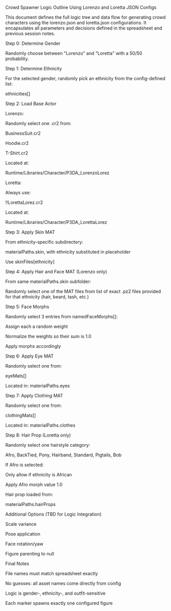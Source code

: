 Crowd Spawner Logic Outline Using Lorenzo and Loretta JSON Configs

This document defines the full logic tree and data flow for generating crowd characters using the lorenzo.json and loretta.json configurations. It encapsulates all parameters and decisions defined in the spreadsheet and previous session notes.

Step 0: Determine Gender

Randomly choose between "Lorenzo" and "Loretta" with a 50/50 probability.

Step 1: Determine Ethnicity

For the selected gender, randomly pick an ethnicity from the config-defined list:

ethnicities[]

Step 2: Load Base Actor

Lorenzo:

Randomly select one .cr2 from:

BusinessSuit.cr2

Hoodie.cr2

T-Shirt.cr2

Located at:

Runtime/Libraries/Character/P3DA_LorenzoLorez

Loretta:

Always use:

!!LorettaLorez.cr2

Located at:

Runtime/Libraries/Character/P3DA_LorettaLorez

Step 3: Apply Skin MAT

From ethnicity-specific subdirectory:

materialPaths.skin, with ethnicity substituted in placeholder

Use skinFiles[ethnicity]

Step 4: Apply Hair and Face MAT (Lorenzo only)

From same materialPaths.skin subfolder:

Randomly select one of the MAT files from list of exact .pz2 files provided for that ethnicity (hair, beard, tash, etc.)

Step 5: Face Morphs

Randomly select 3 entries from namedFaceMorphs[]:

Assign each a random weight

Normalize the weights so their sum is 1.0

Apply morphs accordingly

Step 6: Apply Eye MAT

Randomly select one from:

eyeMats[]

Located in: materialPaths.eyes

Step 7: Apply Clothing MAT

Randomly select one from:

clothingMats[]

Located in: materialPaths.clothes

Step 8: Hair Prop (Loretta only)

Randomly select one hairstyle category:

Afro, BackTied, Pony, Hairband, Standard, Pigtails, Bob

If Afro is selected:

Only allow if ethnicity is African

Apply Afro morph value 1.0

Hair prop loaded from:

materialPaths.hairProps

Additional Options (TBD for Logic Integration)

Scale variance

Pose application

Face rotation/yaw

Figure parenting to null

Final Notes

File names must match spreadsheet exactly

No guesses: all asset names come directly from config

Logic is gender-, ethnicity-, and outfit-sensitive

Each marker spawns exactly one configured figure
